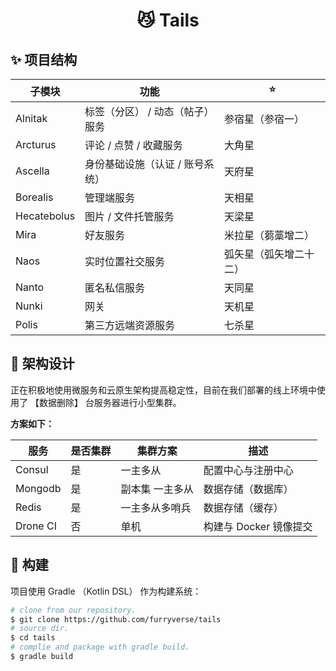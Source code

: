 <h1 align="center">😼 Tails</h1>

## ✨ 项目结构

| 子模块      | 功能                            | ⭐                      |
| ----------- | ------------------------------- | ---------------------- |
| Alnitak     | 标签（分区） / 动态（帖子）服务 | 参宿星（参宿一）       |
| Arcturus    | 评论 / 点赞 / 收藏服务          | 大角星                 |
| Ascella     | 身份基础设施（认证 / 账号系统） | 天府星                 |
| Borealis    | 管理端服务                      | 天相星                 |
| Hecatebolus | 图片 / 文件托管服务             | 天梁星                 |
| Mira        | 好友服务                        | 米拉星（蒭藁增二）     |
| Naos        | 实时位置社交服务                | 弧矢星（弧矢增二十二） |
| Nanto       | 匿名私信服务                    | 天同星                 |
| Nunki       | 网关                            | 天机星                 |
| Polis       | 第三方远端资源服务              | 七杀星                 |

## 🔨 架构设计

正在积极地使用微服务和云原生架构提高稳定性，目前在我们部署的线上环境中使用了 【数据删除】 台服务器进行小型集群。

**方案如下：**

| 服务       | 是否集群 | 集群方案     | 描述              |
|----------|------|----------|-----------------|
| Consul   | 是    | 一主多从     | 配置中心与注册中心       |
| Mongodb  | 是    | 副本集 一主多从 | 数据存储（数据库）       |
| Redis    | 是    | 一主多从多哨兵  | 数据存储（缓存）        |
| Drone CI | 否    | 单机       | 构建与 Docker 镜像提交 |

## 🚀 构建

项目使用 Gradle （Kotlin DSL） 作为构建系统：

```bash
# clone from our repository.
$ git clone https://github.com/furryverse/tails
# source dir.
$ cd tails
# complie and package with gradle build.
$ gradle build
```